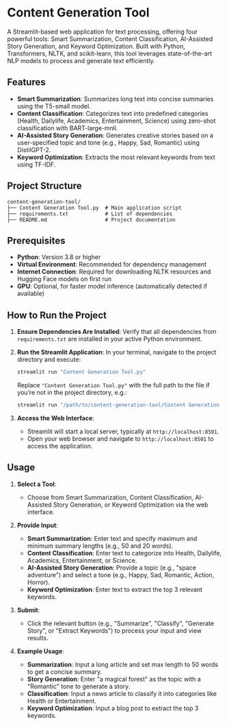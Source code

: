 # Content Generation Tool

A Streamlit-based web application for text processing, offering four powerful tools: Smart Summarization, Content Classification, AI-Assisted Story Generation, and Keyword Optimization. Built with Python, Transformers, NLTK, and scikit-learn, this tool leverages state-of-the-art NLP models to process and generate text efficiently.

## Features

- **Smart Summarization**: Summarizes long text into concise summaries using the T5-small model.
- **Content Classification**: Categorizes text into predefined categories (Health, Dailylife, Academics, Entertainment, Science) using zero-shot classification with BART-large-mnli.
- **AI-Assisted Story Generation**: Generates creative stories based on a user-specified topic and tone (e.g., Happy, Sad, Romantic) using DistilGPT-2.
- **Keyword Optimization**: Extracts the most relevant keywords from text using TF-IDF.

## Project Structure

```
content-generation-tool/
├── Content Generation Tool.py  # Main application script
├── requirements.txt            # List of dependencies
├── README.md                   # Project documentation
```

## Prerequisites

- **Python**: Version 3.8 or higher
- **Virtual Environment**: Recommended for dependency management
- **Internet Connection**: Required for downloading NLTK resources and Hugging Face models on first run
- **GPU**: Optional, for faster model inference (automatically detected if available)


## How to Run the Project

1. **Ensure Dependencies Are Installed**:
   Verify that all dependencies from `requirements.txt` are installed in your active Python environment.

2. **Run the Streamlit Application**:
   In your terminal, navigate to the project directory and execute:
   ```bash
   streamlit run "Content Generation Tool.py"
   ```
   Replace `"Content Generation Tool.py"` with the full path to the file if you’re not in the project directory, e.g.:
   ```bash
   streamlit run "/path/to/content-generation-tool/Content Generation Tool.py"
   ```

3. **Access the Web Interface**:
   - Streamlit will start a local server, typically at `http://localhost:8501`.
   - Open your web browser and navigate to `http://localhost:8501` to access the application.

## Usage

1. **Select a Tool**:
   - Choose from Smart Summarization, Content Classification, AI-Assisted Story Generation, or Keyword Optimization via the web interface.

2. **Provide Input**:
   - **Smart Summarization**: Enter text and specify maximum and minimum summary lengths (e.g., 50 and 20 words).
   - **Content Classification**: Enter text to categorize into Health, Dailylife, Academics, Entertainment, or Science.
   - **AI-Assisted Story Generation**: Provide a topic (e.g., "space adventure") and select a tone (e.g., Happy, Sad, Romantic, Action, Horror).
   - **Keyword Optimization**: Enter text to extract the top 3 relevant keywords.

3. **Submit**:
   - Click the relevant button (e.g., "Summarize", "Classify", "Generate Story", or "Extract Keywords") to process your input and view results.

4. **Example Usage**:
   - **Summarization**: Input a long article and set max length to 50 words to get a concise summary.
   - **Story Generation**: Enter "a magical forest" as the topic with a "Romantic" tone to generate a story.
   - **Classification**: Input a news article to classify it into categories like Health or Entertainment.
   - **Keyword Optimization**: Input a blog post to extract the top 3 keywords.
